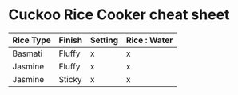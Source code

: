 # Cuckoo Rice Cooker cheat sheet

Rice Type | Finish | Setting | Rice : Water
---|---|---|---
Basmati | Fluffy | x | x
Jasmine | Fluffy | x | x
Jasmine | Sticky | x | x

